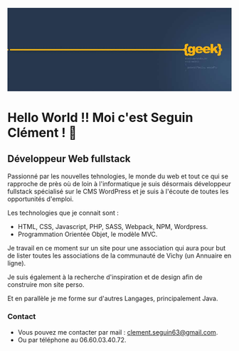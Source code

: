![Cover](https://github.com/ClementS03/ClementS03/blob/master/img/geek-dev-codeur.jpg)
# Hello World !! Moi c'est Seguin Clément ! 👋
## Développeur Web fullstack

Passionné par les nouvelles tehnologies, le monde du web et tout ce qui se rapproche de près où de loin à l'informatique 
je suis désormais développeur fullstack spécialisé sur le CMS WordPress et je suis à l'écoute de toutes les opportunités d'emploi.

Les technologies que je connait sont : 

- HTML, CSS, Javascript, PHP, SASS, Webpack, NPM, Wordpress.
- Programmation Orientée Objet, le modèle MVC.

Je travail en ce moment sur un site pour une association qui aura pour but de lister toutes les associations de la communauté de Vichy (un Annuaire en ligne).

Je suis également à la recherche d'inspiration et de design afin de construire mon site perso.

Et en parallèle je me forme sur d'autres Langages, principalement Java.

### Contact

- Vous pouvez me contacter par mail : clement.seguin63@gmail.com.
- Ou par téléphone au 06.60.03.40.72.


